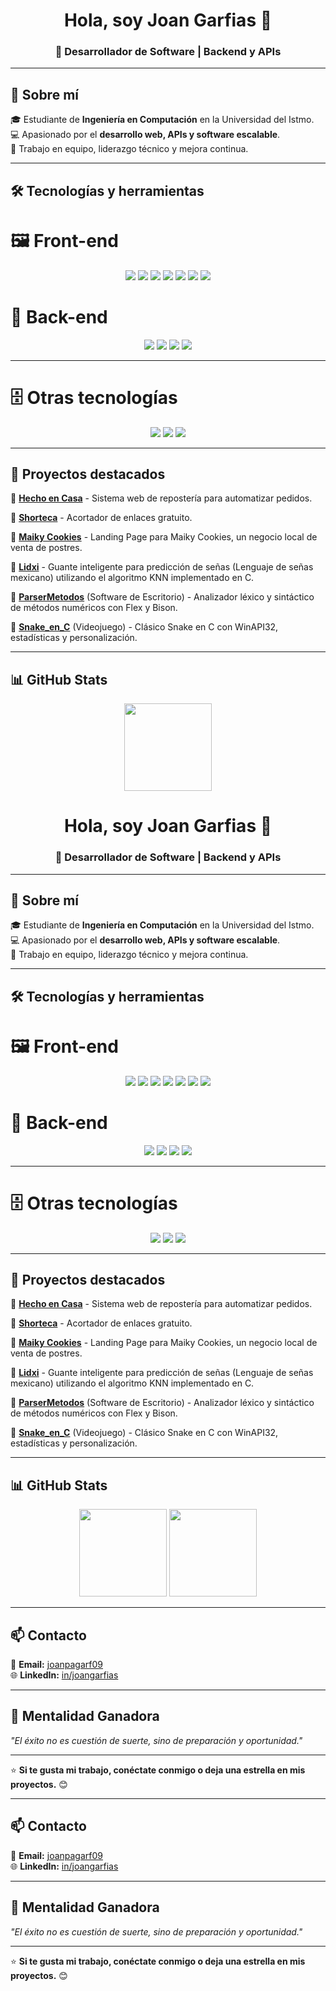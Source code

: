 <h1 align="center">Hola, soy Joan Garfias 👋</h1>
<h3 align="center">🚀 Desarrollador de Software | Backend y APIs</h3>

---

## 🚀 Sobre mí  
🎓 Estudiante de **Ingeniería en Computación** en la Universidad del Istmo.  
💻 Apasionado por el **desarrollo web, APIs y software escalable**.   
🤝 Trabajo en equipo, liderazgo técnico y mejora continua.

---

## 🛠️ Tecnologías y herramientas  

# 🖼️ Front-end

<p align="center">
  <img src="https://img.shields.io/badge/HTML5-%23E34F26.svg?style=for-the-badge&logo=html5&logoColor=white" />
  <img src="https://img.shields.io/badge/CSS3-%231572B6.svg?style=for-the-badge&logo=css3&logoColor=white" /> 
  <img src="https://img.shields.io/badge/Tailwind_CSS-%2306B6D4.svg?style=for-the-badge&logo=tailwind-css&logoColor=white" /> 
  <img src="https://img.shields.io/badge/TypeScript-%23007ACC.svg?style=for-the-badge&logo=typescript&logoColor=white" />
  <img src="https://img.shields.io/badge/JavaScript-%23F7DF1E.svg?style=for-the-badge&logo=javascript&logoColor=black" /> 
  <img src="https://img.shields.io/badge/Vue.js-%2335495e.svg?style=for-the-badge&logo=vue.js&logoColor=%234FC08D" /> 
  <img src="https://img.shields.io/badge/Astro-%23FF5D01.svg?style=for-the-badge&logo=astro&logoColor=white" /> 
</p>

# 🧠 Back-end

<p align="center">
  <img src="https://img.shields.io/badge/PHP-%23777BB4.svg?style=for-the-badge&logo=php&logoColor=white" /> 
  <img src="https://img.shields.io/badge/Laravel-%23FF2D20.svg?style=for-the-badge&logo=laravel&logoColor=white" /> 
  <img src="https://img.shields.io/badge/Flask-%23000.svg?style=for-the-badge&logo=flask&logoColor=white" /> 
  <img src="https://img.shields.io/badge/C-%2300599C.svg?style=for-the-badge&logo=c&logoColor=white" /> 
</p>

---


# 🗄️ Otras tecnologías

<p align="center">
  <img src="https://img.shields.io/badge/MySQL-%234479A1.svg?style=for-the-badge&logo=mysql&logoColor=white" /> 
  <img src="https://img.shields.io/badge/PostgreSQL-%23336791.svg?style=for-the-badge&logo=postgresql&logoColor=white" />
  <img src="https://img.shields.io/badge/Figma-%2300C3F0.svg?style=for-the-badge&logo=figma&logoColor=white" />
</p>


---

## 📌 Proyectos destacados  
🔹 **[Hecho en Casa](https://github.com/DXI-CODE/hecho-en-casa)** - Sistema web de repostería para automatizar pedidos.  

🔹 **[Shorteca](https://github.com/JoanGarfias/Shorteca)** - Acortador de enlaces gratuito.  

🔹 **[Maiky Cookies](https://maiky-cookies.pages.dev/)** - Landing Page para Maiky Cookies, un negocio local de venta de postres.  

🔹 **[Lidxi](https://github.com/JoanGarfias/lidxi)** - Guante inteligente para predicción de señas (Lenguaje de señas mexicano) utilizando el algoritmo KNN implementado en C.

🔹 **[ParserMetodos](https://github.com/JoanGarfias/ParserMetodos)** (Software de Escritorio) - Analizador léxico y sintáctico de métodos numéricos con Flex y Bison.  

🔹 **[Snake_en_C](https://github.com/JoanGarfias/Snake_en_C)** (Videojuego) - Clásico Snake en C con WinAPI32, estadísticas y personalización.  

---

## 📊 GitHub Stats
<p align="center">
    <img src="http://github-profile-summary-cards.vercel.app/api/cards/profile-details?username=JoanGarfias&theme=2077" height="140px"/>
    <h1 align="center">Hola, soy Joan Garfias 👋</h1>
<h3 align="center">🚀 Desarrollador de Software | Backend y APIs</h3>

---

## 🚀 Sobre mí  
🎓 Estudiante de **Ingeniería en Computación** en la Universidad del Istmo.  
💻 Apasionado por el **desarrollo web, APIs y software escalable**.   
🤝 Trabajo en equipo, liderazgo técnico y mejora continua.

---

## 🛠️ Tecnologías y herramientas  

# 🖼️ Front-end

<p align="center">
  <img src="https://img.shields.io/badge/HTML5-%23E34F26.svg?style=for-the-badge&logo=html5&logoColor=white" />
  <img src="https://img.shields.io/badge/CSS3-%231572B6.svg?style=for-the-badge&logo=css3&logoColor=white" /> 
  <img src="https://img.shields.io/badge/Tailwind_CSS-%2306B6D4.svg?style=for-the-badge&logo=tailwind-css&logoColor=white" /> 
  <img src="https://img.shields.io/badge/TypeScript-%23007ACC.svg?style=for-the-badge&logo=typescript&logoColor=white" />
  <img src="https://img.shields.io/badge/JavaScript-%23F7DF1E.svg?style=for-the-badge&logo=javascript&logoColor=black" /> 
  <img src="https://img.shields.io/badge/Vue.js-%2335495e.svg?style=for-the-badge&logo=vue.js&logoColor=%234FC08D" /> 
  <img src="https://img.shields.io/badge/Astro-%23FF5D01.svg?style=for-the-badge&logo=astro&logoColor=white" /> 
</p>

# 🧠 Back-end

<p align="center">
  <img src="https://img.shields.io/badge/PHP-%23777BB4.svg?style=for-the-badge&logo=php&logoColor=white" /> 
  <img src="https://img.shields.io/badge/Laravel-%23FF2D20.svg?style=for-the-badge&logo=laravel&logoColor=white" /> 
  <img src="https://img.shields.io/badge/Flask-%23000.svg?style=for-the-badge&logo=flask&logoColor=white" /> 
  <img src="https://img.shields.io/badge/C-%2300599C.svg?style=for-the-badge&logo=c&logoColor=white" /> 
</p>

---


# 🗄️ Otras tecnologías

<p align="center">
  <img src="https://img.shields.io/badge/MySQL-%234479A1.svg?style=for-the-badge&logo=mysql&logoColor=white" /> 
  <img src="https://img.shields.io/badge/PostgreSQL-%23336791.svg?style=for-the-badge&logo=postgresql&logoColor=white" />
  <img src="https://img.shields.io/badge/Figma-%2300C3F0.svg?style=for-the-badge&logo=figma&logoColor=white" />
</p>


---

## 📌 Proyectos destacados  
🔹 **[Hecho en Casa](https://github.com/DXI-CODE/hecho-en-casa)** - Sistema web de repostería para automatizar pedidos.  

🔹 **[Shorteca](https://github.com/JoanGarfias/Shorteca)** - Acortador de enlaces gratuito.  

🔹 **[Maiky Cookies](https://github.com/JoanGarfias/maiky-cookies)** - Landing Page para Maiky Cookies, un negocio local de venta de postres.  

🔹 **[Lidxi](https://github.com/JoanGarfias/lidxi)** - Guante inteligente para predicción de señas (Lenguaje de señas mexicano) utilizando el algoritmo KNN implementado en C.

🔹 **[ParserMetodos](https://github.com/JoanGarfias/ParserMetodos)** (Software de Escritorio) - Analizador léxico y sintáctico de métodos numéricos con Flex y Bison.  

🔹 **[Snake_en_C](https://github.com/JoanGarfias/Snake_en_C)** (Videojuego) - Clásico Snake en C con WinAPI32, estadísticas y personalización.  

---

## 📊 GitHub Stats
<p align="center">
    <img src="http://github-profile-summary-cards.vercel.app/api/cards/profile-details?username=JoanGarfias&theme=2077" height="140px"/>
    <img src="http://github-profile-summary-cards.vercel.app/api/cards/most-commit-language?username=JoanGarfias&theme=2077&exclude=html,css,assembly,roff" height="140px"/>
</p>

---

## 📫 Contacto  
📧 **Email:** [joanpagarf09](mailto:joanpagarf09@gmail.com)  
🌐 **LinkedIn:** [in/joangarfias](https://linkedin.com/in/joangarfias)  

---

## 🚀 Mentalidad Ganadora  
*"El éxito no es cuestión de suerte, sino de preparación y oportunidad."*  

---

⭐ **Si te gusta mi trabajo, conéctate conmigo o deja una estrella en mis proyectos.** 😊  
</p>

---

## 📫 Contacto  
📧 **Email:** [joanpagarf09](mailto:joanpagarf09@gmail.com)  
🌐 **LinkedIn:** [in/joangarfias](https://linkedin.com/in/joangarfias)  

---

## 🚀 Mentalidad Ganadora  
*"El éxito no es cuestión de suerte, sino de preparación y oportunidad."*  

---

⭐ **Si te gusta mi trabajo, conéctate conmigo o deja una estrella en mis proyectos.** 😊  
